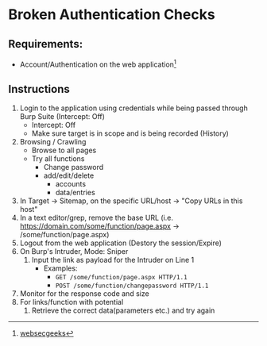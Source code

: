 # Broken Authentication Checks

## Requirements:

* Account/Authentication on the web application[^1]


## Instructions
1. Login to the application using credentials while being passed through Burp Suite (Intercept: Off)
    * Intercept: Off
    * Make sure target is in scope and is being recorded (History)
1. Browsing / Crawling
    * Browse to all pages
    * Try all functions
        * Change password
        * add/edit/delete
            * accounts
            * data/entries
1. In Target -> Sitemap, on the specific URL/host -> "Copy URLs in this host"
1. In a text editor/grep, remove the base URL (i.e. https://domain.com/some/function/page.aspx -> /some/function/page.aspx)
1. Logout from the web application (Destory the session/Expire)
1. On Burp's Intruder, Mode: Sniper
    1. Input the link as payload for the Intruder on Line 1
        * Examples:
             * `GET /some/function/page.aspx HTTP/1.1`
             * `POST /some/function/changepassword HTTP/1.1`
1. Monitor for the response code and size
1. For links/function with potential
    1. Retrieve the correct data(parameters etc.) and try again
    
    
[^1]: [websecgeeks](https://www.websecgeeks.com/2015/05/testing-of-broken-session-management.html)